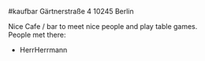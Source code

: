﻿#kaufbar
Gärtnerstraße 4
10245 Berlin

Nice Cafe / bar to meet nice people and play table games.  
People met there:  
- HerrHerrmann
